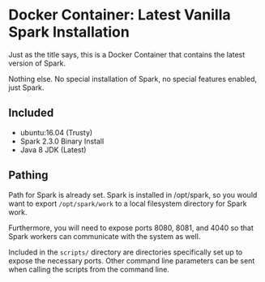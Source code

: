 # Docker Container: Latest Vanilla Spark Installation

Just as the title says, this is a Docker Container that contains the latest
version of Spark.

Nothing else.  No special installation of Spark, no special features enabled,
just Spark.

## Included

- ubuntu:16.04 (Trusty)
- Spark 2.3.0 Binary Install
- Java 8 JDK (Latest)

## Pathing

Path for Spark is already set.  Spark is installed in /opt/spark, so you would
want to export `/opt/spark/work` to a local filesystem directory for Spark work.

Furthermore, you will need to expose ports 8080, 8081, and 4040 so that Spark
workers can communicate with the system as well.

Included in the `scripts/` directory are directories specifically set up to
expose the necessary ports.  Other command line parameters can be sent when calling
the scripts from the command line.
